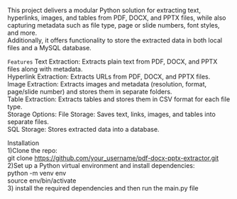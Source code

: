 This project delivers a modular Python solution for extracting text, hyperlinks, images, and tables from PDF, DOCX, and PPTX files, while also capturing metadata such as file type, page or slide numbers, font styles, and more. <br>
Additionally, it offers functionality to store the extracted data in both local files and a MySQL database.

`Features`
  Text Extraction: Extracts plain text from PDF, DOCX, and PPTX files along with metadata.<br>
  Hyperlink Extraction: Extracts URLs from PDF, DOCX, and PPTX files.<br>
  Image Extraction: Extracts images and metadata (resolution, format, page/slide number) and stores them in separate folders.<br>
  Table Extraction: Extracts tables and stores them in CSV format for each file type.<br>
  Storage Options: File Storage: Saves text, links, images, and tables into separate files.<br>
  SQL Storage: Stores extracted data into a database. <br>


  Installation <br>
1)Clone the repo: <br>
git clone https://github.com/your_username/pdf-docx-pptx-extractor.git <br>
2)Set up a Python virtual environment and install dependencies: <br>
python -m venv env <br>
source env/bin/activate <br>
3) install the required dependencies and then run the main.py file



